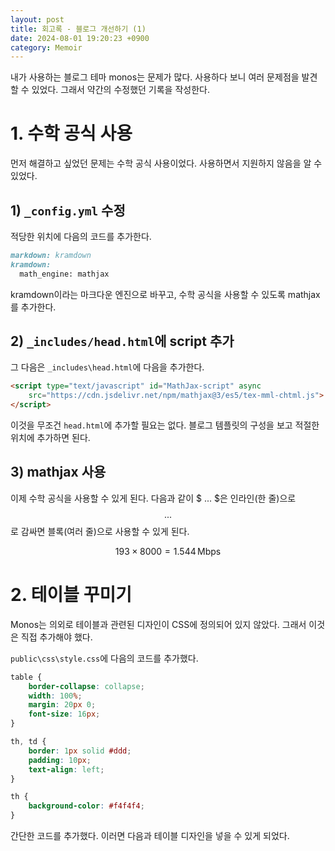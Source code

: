 ```yaml
---
layout: post
title: 회고록 - 블로그 개선하기 (1)
date: 2024-08-01 19:20:23 +0900
category: Memoir
---
```

내가 사용하는 블로그 테마 monos는 문제가 많다. 사용하다 보니 여러 문제점을 발견할 수 있었다. 그래서 약간의 수정했던 기록을 작성한다.

# 1. 수학 공식 사용

먼저 해결하고 싶었던 문제는 수학 공식 사용이었다. 사용하면서 지원하지 않음을 알 수 있었다.

## 1) `_config.yml` 수정

적당한 위치에 다음의 코드를 추가한다.

```markdown
markdown: kramdown
kramdown:
  math_engine: mathjax
```

kramdown이라는 마크다운 엔진으로 바꾸고, 수학 공식을 사용할 수 있도록 mathjax를 추가한다.

## 2) `_includes/head.html`에 script 추가

그 다음은 `_includes\head.html`에 다음을 추가한다.

```html
<script type="text/javascript" id="MathJax-script" async
	src="https://cdn.jsdelivr.net/npm/mathjax@3/es5/tex-mml-chtml.js">
</script>
```

이것을 무조건 `head.html`에 추가할 필요는 없다. 블로그 템플릿의 구성을 보고 적절한 위치에 추가하면 된다.

## 3) mathjax 사용

이제 수학 공식을 사용할 수 있게 된다.
다음과 같이 $ ... $은 인라인(한 줄)으로 $$ ... $$로 감싸면 블록(여러 줄)으로 사용할 수 있게 된다.

$$193 \times 8000 = 1.544 \, \text{Mbps}$$

# 2. 테이블 꾸미기

Monos는 의외로 테이블과 관련된 디자인이 CSS에 정의되어 있지 않았다. 그래서 이것은 직접 추가해야 했다.

`public\css\style.css`에 다음의 코드를 추가했다.

```css
table {
    border-collapse: collapse;
    width: 100%;
    margin: 20px 0;
    font-size: 16px;
}

th, td {
    border: 1px solid #ddd;
    padding: 10px;
    text-align: left;
}

th {
    background-color: #f4f4f4;
}
```

간단한 코드를 추가했다. 이러면 다음과 테이블 디자인을 넣을 수 있게 되었다.